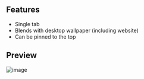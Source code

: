 
## Features
- Single tab 
- Blends with desktop wallpaper (including website)
- Can be pinned to the top 

## Preview
![image](https://github.com/user-attachments/assets/ec7eb5ef-171c-42ee-9923-37a24adc210f)

